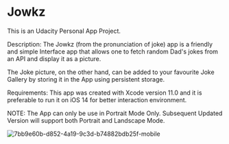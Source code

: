 # Jowkz
This is an Udacity Personal App Project. 

Description:
The Jowkz (from the pronunciation of joke) app is a friendly and simple Interface app that allows one to fetch random Dad's jokes from an API and display it as a picture.

The Joke picture, on the other hand, can be added to your favourite Joke Gallery by storing it in the App using persistent storage.

Requirements:
This app was created with Xcode version 11.0 and it is preferable to run it on iOS 14 for better interaction environment.

NOTE: The App can only be use in Portrait Mode Only. Subsequent Updated Version will support both Portrait and Landscape Mode.

![7bb9e60b-d852-4a19-9c3d-b74882bdb25f-mobile](https://user-images.githubusercontent.com/93341232/202859277-50234914-87fc-4b35-b5b9-5e9ca54d4bf1.png)
